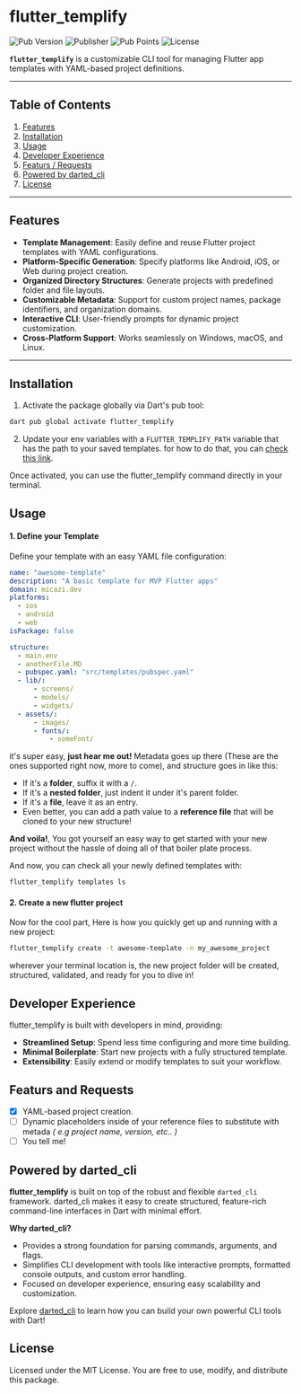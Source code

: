# flutter_templify

![Pub Version](https://img.shields.io/pub/v/flutter_templify) ![Publisher](https://img.shields.io/pub/publisher/flutter_templify) ![Pub Points](https://img.shields.io/pub/points/flutter_templify) ![License](https://img.shields.io/github/license/micazi/flutter_templify)

**`flutter_templify`** is a customizable CLI tool for managing Flutter app templates with YAML-based project definitions.

---

## Table of Contents

1. [Features](#features)
2. [Installation](#installation)
3. [Usage](#usage)
4. [Developer Experience](#developer-experience)
5. [Featurs / Requests](#featurs-and-requests)
6. [Powered by darted_cli](#powered-by-darted_cli)
7. [License](#license)

---

## Features

- **Template Management**: Easily define and reuse Flutter project templates with YAML configurations.
- **Platform-Specific Generation**: Specify platforms like Android, iOS, or Web during project creation.
- **Organized Directory Structures**: Generate projects with predefined folder and file layouts.
- **Customizable Metadata**: Support for custom project names, package identifiers, and organization domains.
- **Interactive CLI**: User-friendly prompts for dynamic project customization.
- **Cross-Platform Support**: Works seamlessly on Windows, macOS, and Linux.

---

## Installation

1. Activate the package globally via Dart's pub tool:

```bash
dart pub global activate flutter_templify
```

2. Update your env variables with a `FLUTTER_TEMPLIFY_PATH` variable that has the path to your saved templates. for how to do that, you can [check this link](https://www3.ntu.edu.sg/home/ehchua/programming/howto/Environment_Variables.html).

Once activated, you can use the flutter_templify command directly in your terminal.

## Usage

#### 1. Define your Template

Define your template with an easy YAML file configuration:

```yaml
name: "awesome-template"
description: "A basic template for MVP Flutter apps"
domain: micazi.dev
platforms:
  - ios
  - android
  - web
isPackage: false

structure:
  - main.env
  - anotherFile.MD
  - pubspec.yaml: "src/templates/pubspec.yaml"
  - lib/:
      - screens/
      - models/
      - widgets/
  - assets/:
      - images/
      - fonts/:
          - someFont/
```

it's super easy, **just hear me out!**
Metadata goes up there (These are the ones supported right now, more to come), and structure goes in like this:

- If it's a **folder**, suffix it with a `/`.
- If it's a **nested folder**, just indent it under it's parent folder.
- If it's a **file**, leave it as an entry.
- Even better, you can add a path value to a **reference file** that will be cloned to your new structure!

**And voila!**, You got yourself an easy way to get started with your new project without the hassle of doing all of that boiler plate process.

And now, you can check all your newly defined templates with:

```bash
flutter_templify templates ls
```

#### 2. Create a new flutter project

Now for the cool part, Here is how you quickly get up and running with a new project:

```bash
flutter_templify create -t awesome-template -n my_awesome_project
```

wherever your terminal location is, the new project folder will be created, structured, validated, and ready for you to dive in!

## Developer Experience

flutter_templify is built with developers in mind, providing:

- **Streamlined Setup**: Spend less time configuring and more time building.
- **Minimal Boilerplate**: Start new projects with a fully structured template.
- **Extensibility**: Easily extend or modify templates to suit your workflow.

## Featurs and Requests

- [x] YAML-based project creation.
- [ ] Dynamic placeholders inside of your reference files to substitute with metada _( e.g project name, version, etc.. )_
- [ ] You tell me!

## Powered by darted_cli

**flutter_templify** is built on top of the robust and flexible `darted_cli` framework.
darted_cli makes it easy to create structured, feature-rich command-line interfaces in Dart with minimal effort.

**Why darted_cli?**

- Provides a strong foundation for parsing commands, arguments, and flags.
- Simplifies CLI development with tools like interactive prompts, formatted console outputs, and custom error handling.
- Focused on developer experience, ensuring easy scalability and customization.

Explore [darted_cli](https://pub.dev/packages/darted_cli) to learn how you can build your own powerful CLI tools with Dart!

## License

Licensed under the MIT License. You are free to use, modify, and distribute this package.
